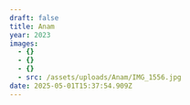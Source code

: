 ```yaml
---
draft: false
title: Anam
year: 2023
images:
  - {}
  - {}
  - {}
  - src: /assets/uploads/Anam/IMG_1556.jpg
date: 2025-05-01T15:37:54.909Z
---
```



